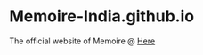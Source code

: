 # Memoire-India.github.io
The official website of Memoire @ [Here](https://memoire-india.github.io/)
